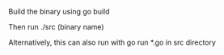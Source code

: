 Build the binary using go build 

Then run ./src (binary name)

Alternatively, this can also run with go run *.go in src directory
